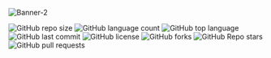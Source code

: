 ![Banner-2](https://user-images.githubusercontent.com/97061419/150670722-cc6a2a12-4225-4fe4-bd87-e714db78aa5b.png)

<div display="inline">
  <img alt="GitHub repo size" src="https://img.shields.io/github/repo-size/ElisonMichell/tribute-page?style=flat-square">
  <img alt="GitHub language count" src="https://img.shields.io/github/languages/count/ElisonMichell/tribute-page?style=flat-square">
  <img alt="GitHub top language" src="https://img.shields.io/github/languages/top/ElisonMichell/tribute-page?style=flat-square">
  <img alt="GitHub last commit" src="https://img.shields.io/github/last-commit/ElisonMichell/tribute-page?color=blue&style=flat-square">
  <img alt="GitHub license" src="https://img.shields.io/github/license/ElisonMichell/tribute-page?color=blue&style=flat-square">
  <img alt="GitHub forks" src="https://img.shields.io/github/forks/ElisonMichell/tribute-page?style=flat-square">
  <img alt="GitHub Repo stars" src="https://img.shields.io/github/stars/ElisonMichell/tribute-page?style=flat-square">
  <img alt="GitHub pull requests" src="https://img.shields.io/github/issues-pr/ElisonMichell/tribute-page?color=blue&style=flat-square">
</div>
